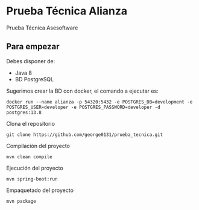 # Prueba Técnica Alianza

Prueba Técnica Asesoftware

## Para empezar

Debes disponer de:

* Java 8
* BD PostgreSQL

Sugerimos crear la BD con docker, el comando a ejecutar es:
```
docker run --name alianza -p 54320:5432 -e POSTGRES_DB=development -e POSTGRES_USER=developer -e POSTGRES_PASSWORD=developer -d postgres:13.8
```

Clona el repositorio
```
git clone https://github.com/george0131/prueba_tecnica.git
```

Compilación del proyecto
```
mvn clean compile
```

Ejecución del proyecto
```
mvn spring-boot:run
```

Empaquetado del proyecto
```
mvn package
```